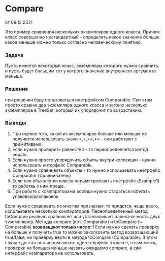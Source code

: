 # Compare

от 08.12.2021  

Это пример сравнения нескольких экземпляров одного класса. Причем класс совершенно нестандартный - определить какое 
значение больше какое меньше можно только согласно человеческому понятию. 

### Задача
Пусть имеется некоторый класс, экземпляры которого нужно сравнить. и пусть будет большим тот у котрого значение 
внутреннего аргумента меньше.

### Решение 
при решении буду пользоваться инетрфейсом Comparable. При этом просто сравню два экземпляра одного класса и загоню 
несколько экземпляров в TreeSet, который их упорядочит по возрастанию.

### Выводы
1. При оценке того, какой из экземпляров больше или меньше не получится использовать знаки <,>,>=,<= - они работают с 
примитивами.
2. Если нужно проверять равенство - то переопределяется метод equals
3. Если нужно просто упорядочить объкты внутри коллекции - нужно использовать интерфейс Comparable.
4. Если нужно сравнивать объекты - то нужно использовать инетрфейс Comparator (Сравниватель)
5. Если при обьявлении класса параметризовать инетрфейс (Example1) то работаь с ним проще.
6. При работе с компараторами вообще нужно стараться избегать упаковок/распаковок

Если нужно сравнивать по многим признакам, то придется, чаще всего, использовать несколько компараторов. 
Переопределенный метод toCompare реально сравнивает или устанавливает равнозначность двух экземпляров. Методы 
compare (инт. Comparator) и toCompare (~ Comparable) **возвращают только число**!!! Если нужно сделать проверку на 
больше и получить true то можно заколхозить метод возвращающий true/false, но проверку вести в методе toCompare 
(Comparable). В этом случае достаточно использовать один нтерфейс в классе, а сам метод проверки на больше/меньше 
назвать ожидаемо compare, а сам интерфейс компаратора не использовать.